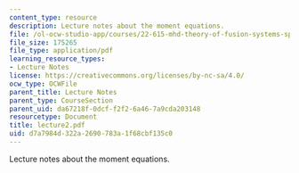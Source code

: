 ```yaml
---
content_type: resource
description: Lecture notes about the moment equations.
file: /ol-ocw-studio-app/courses/22-615-mhd-theory-of-fusion-systems-spring-2007/d7a7984d322a2690783a1f68cbf135c0_lecture2.pdf
file_size: 175265
file_type: application/pdf
learning_resource_types:
- Lecture Notes
license: https://creativecommons.org/licenses/by-nc-sa/4.0/
ocw_type: OCWFile
parent_title: Lecture Notes
parent_type: CourseSection
parent_uid: da67218f-0dcf-f2f2-6a46-7a9cda203148
resourcetype: Document
title: lecture2.pdf
uid: d7a7984d-322a-2690-783a-1f68cbf135c0
---
```

Lecture notes about the moment equations.